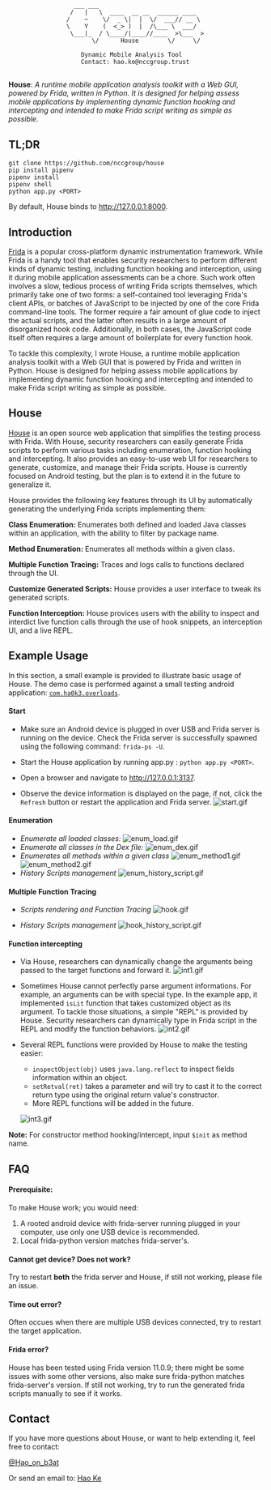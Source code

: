 ~~~
                  ___ ___
                 /   |   \  ____  __ __  ______ ____
                /    ~    \/  _ \|  |  \/  ___// __ \
                \    Y    (  <_> )  |  /\___ \  ___/
                 \___|_  / \____/|____//____  >\___  >
                       \/      House        \/     \/
                
                    Dynamic Mobile Analysis Tool
                    Contact: hao.ke@nccgroup.trust
~~~

## 
**House**: *A runtime mobile application analysis toolkit with a Web GUI,
powered by Frida, written in Python. It is designed for helping assess mobile
applications by implementing dynamic function hooking and intercepting and
intended to make Frida script writing as simple as possible.*

## TL;DR
~~~
git clone https://github.com/nccgroup/house
pip install pipenv
pipenv install
pipenv shell
python app.py <PORT>
~~~
By default, House binds to http://127.0.0.1:8000.


## Introduction

[Frida](https://frida.re/) is a popular cross-platform dynamic instrumentation
framework. While Frida is a handy tool that enables security researchers to
perform different kinds of dynamic testing, including function hooking and
interception, using it during mobile application assessments can be a chore.
Such work often involves a slow, tedious process of writing Frida scripts
themselves, which primarily take one of two forms: a self-contained tool
leveraging Frida's client APIs, or batches of JavaScript to be injected by one
of the core Frida command-line tools. The former require a fair amount of glue
code to inject the actual scripts, and the latter often results in a large
amount of disorganized hook code. Additionally, in both cases, the JavaScript
code itself often requires a large amount of boilerplate for every function
hook.

To tackle this complexity, I wrote House, a runtime mobile application analysis
toolkit with a Web GUI that is powered by Frida and written in Python. House is
designed for helping assess mobile applications by implementing dynamic function
hooking and intercepting and intended to make Frida script writing as simple as
possible.


## House

[House](https://github.com/nccgroup/house) is an open source web application
that simplifies the testing process with Frida. With House, security
researchers can easily generate Frida scripts to perform various tasks
including enumeration, function hooking and intercepting. It also provides an
easy-to-use web UI for researchers to generate, customize, and manage their
Frida scripts. House is currently focused on Android testing, but the plan
is to extend it in the future to generalize it.

House provides the following key features through its UI by automatically
generating the underlying Frida scripts implementing them:

**Class Enumeration:** Enumerates both defined and loaded Java classes within
an application, with the ability to filter by package name.

**Method Enumeration:** Enumerates all methods within a given class.

**Multiple Function Tracing:** Traces and logs calls to functions declared
through the UI.

**Customize Generated Scripts:** House provides a user interface to tweak
its generated scripts.

**Function Interception:** House provices users with the ability to inspect
and interdict live function calls through the use of hook snippets, an
interception UI, and a live REPL.


## Example Usage

In this section, a small example is provided to illustrate basic usage of
House. The demo case is performed against a small testing android application:
[`com.ha0k3.overloads`](./test_apk/overloads.apk).

#### Start
- Make sure an Android device is plugged in over USB and Frida server is
running on the device. Check the Frida server is successfully spawned using the
following command: `frida-ps -U`.

- Start the House application by running app.py : `python app.py <PORT>`. 

- Open a browser and navigate to <http://127.0.0.1:3137>.

- Observe the device information is displayed on the page, if not, click the
  `Refresh` button or restart the application and Frida server.
  	![start.gif](./gifs/start.gif)

#### Enumeration
- *Enumerate all loaded classes:*
	![enum_load.gif](./gifs/enum_load.gif)
- *Enumerate all classes in the Dex file:*
	![enum_dex.gif](./gifs/enum_dex.gif)
- *Enumerates all methods within a given class*
	![enum_method1.gif](./gifs/enum_method1.gif)
	![enum_method2.gif](./gifs/enum_method2.gif)
- *History Scripts management*
	![enum_history_script.gif](./gifs/enum_history_script.gif)
	
#### Multiple Function Tracing
- *Scripts rendering and Function Tracing*
	![hook.gif](./gifs/hook.gif)
	
- *History Scripts management*
	![hook_history_script.gif](./gifs/hook_history_script.gif)
	
	
#### Function intercepting
- Via House, researchers can dynamically change the arguments being passed to
  the target functions and forward it.
	![int1.gif](./gifs/int1.gif)

- Sometimes House cannot perfectly parse argument informations. For example, an
  arguments can be with special type. In the example app, it implemented
  `isLit` function that takes customized object as its argument. To tackle
  those situations, a simple "REPL" is provided by House. Security researchers
  can dynamically type in Frida script in the REPL and modify the function
  behaviors.
	![int2.gif](./gifs/int2.gif)
	
- Several REPL functions were provided by House to make the testing easier:
	- `inspectObject(obj)` uses `java.lang.reflect` to inspect fields information within an object.
	- `setRetval(ret)` takes a parameter and will try to cast it to the correct return type using the original return value's constructor.
	- More REPL functions will be added in the future.

	![int3.gif](./gifs/int3.gif)

**Note:** For constructor method hooking/intercept, input `$init` as method name.

## FAQ 
#### Prerequisite:

To make House work; you would need:

1. A rooted android device with frida-server running plugged in your computer, use only one USB device is recommended.
2. Local frida-python version matches frida-server's.

#### Cannot get device? Does not work?
Try to restart **both** the frida server and House, if still not working, please file an issue.

#### Time out error?
Often occues when there are multiple USB devices connected, try to restart the target application.

#### Frida error?
House has been tested using Frida version 11.0.9; there might be some issues with some other versions, also make sure frida-python matches frida-server's version. If still not working, try to run the generated frida scripts manually to see if it works.


## Contact
If you have more questions about House, or want to help extending it, feel free to contact:

[@Hao_on_b3at](https://twitter.com/Hao_on_b3at)

Or send an email to: [Hao Ke](mailto:hao.ke@nccgroup.trust?Subject=House)



